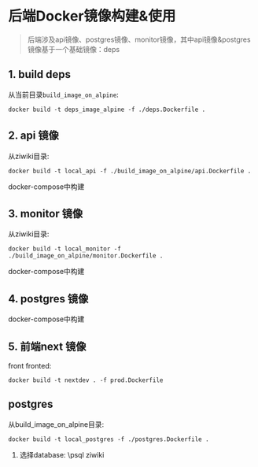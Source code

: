 # 后端Docker镜像构建&使用

> 后端涉及api镜像、postgres镜像、monitor镜像，其中api镜像&postgres镜像基于一个基础镜像：deps

## 1. build deps

从当前目录`build_image_on_alpine`:

```shell
docker build -t deps_image_alpine -f ./deps.Dockerfile .
```

## 2. api 镜像

从ziwiki目录:

```shell
docker build -t local_api -f ./build_image_on_alpine/api.Dockerfile .
```

docker-compose中构建

## 3. monitor 镜像

从ziwiki目录:

```shell
docker build -t local_monitor -f ./build_image_on_alpine/monitor.Dockerfile .
```

docker-compose中构建

## 4. postgres 镜像

docker-compose中构建

## 5. 前端next 镜像

front fronted:

```shell
docker build -t nextdev . -f prod.Dockerfile
```

## postgres

从build_image_on_alpine目录:

```shell
docker build -t local_postgres -f ./postgres.Dockerfile .
```

1. 选择database:
\psql ziwiki
